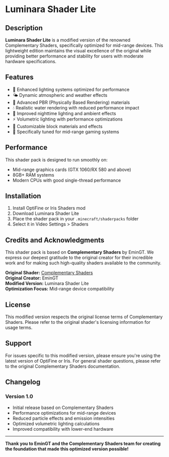 # Luminara Shader Lite

## Description
**Luminara Shader Lite** is a modified version of the renowned Complementary Shaders, specifically optimized for mid-range devices. This lightweight edition maintains the visual excellence of the original while providing better performance and stability for users with moderate hardware specifications.

## Features
- 🌟 Enhanced lighting systems optimized for performance
- 🌤️ Dynamic atmospheric and weather effects
- 🎨 Advanced PBR (Physically Based Rendering) materials
- 💧 Realistic water rendering with reduced performance impact
- 🌙 Improved nighttime lighting and ambient effects
- ⚡ Volumetric lighting with performance optimizations
- 🔧 Customizable block materials and effects
- 🎯 Specifically tuned for mid-range gaming systems

## Performance
This shader pack is designed to run smoothly on:
- Mid-range graphics cards (GTX 1060/RX 580 and above)
- 8GB+ RAM systems
- Modern CPUs with good single-thread performance

## Installation
1. Install OptiFine or Iris Shaders mod
2. Download Luminara Shader Lite
3. Place the shader pack in your `.minecraft/shaderpacks` folder
4. Select it in Video Settings > Shaders

## Credits and Acknowledgments
This shader pack is based on **Complementary Shaders** by EminGT. We express our deepest gratitude to the original creator for their incredible work and for making such high-quality shaders available to the community.

**Original Shader:** [Complementary Shaders](https://www.complementary.dev/)  
**Original Creator:** EminGT  
**Modified Version:** Luminara Shader Lite  
**Optimization Focus:** Mid-range device compatibility

## License
This modified version respects the original license terms of Complementary Shaders. Please refer to the original shader's licensing information for usage terms.

## Support
For issues specific to this modified version, please ensure you're using the latest version of OptiFine or Iris. For general shader questions, please refer to the original Complementary Shaders documentation.

## Changelog
### Version 1.0
- Initial release based on Complementary Shaders
- Performance optimizations for mid-range devices
- Reduced particle effects and emission intensities
- Optimized volumetric lighting calculations
- Improved compatibility with lower-end hardware

---

**Thank you to EminGT and the Complementary Shaders team for creating the foundation that made this optimized version possible!**